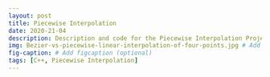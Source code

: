 ```yaml
---
layout: post
title: Piecewise Interpolation
date: 2020-21-04
description: Description and code for the Piecewise Interpolation Project. # Add post description (optional)
img: Bezier-vs-piecewise-linear-interpolation-of-four-points.jpg # Add image post (optional)
fig-caption: # Add figcaption (optional)
tags: [C++, Piecewise Interpolation]
---
```


